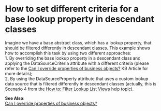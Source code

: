 # How to set different criteria for a base lookup property in descendant classes


<p>Imagine we have a base abstract class, which has a lookup property, that should be filtered differently in descendant classes. This example shows how to accomplish this task by using two different approaches:<br />
1. By overriding the base lookup property in a descendant class and applying the DataSourceCriteria attribute with a different criteria (please refer to the <a href="https://www.devexpress.com/Support/Center/p/K18270">Can I override properties of business objects?</a> KB Article for more details);<br />
2. By using the DataSourceProperty attribute that uses a custom lookup data source that is filtered differently in descendant classes (actually, this is  Scenario 4 from the <a href="http://documentation.devexpress.com/#Xaf/CustomDocument2681">How to: Filter Lookup List Views</a> help topic).</p><p><strong>See Also:</strong><br />
<a href="https://www.devexpress.com/Support/Center/p/K18270">Can I override properties of business objects?</a></p>

<br/>


